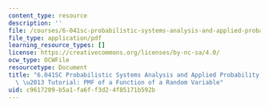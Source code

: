 ```yaml
---
content_type: resource
description: ''
file: /courses/6-041sc-probabilistic-systems-analysis-and-applied-probability-fall-2013/c9617209b5a1fa6ff3d24f85171b592b_MIT6_041SCF13_PMF_of_A_Function_of_a_Random_Variable_300k.pdf
file_type: application/pdf
learning_resource_types: []
license: https://creativecommons.org/licenses/by-nc-sa/4.0/
ocw_type: OCWFile
resourcetype: Document
title: "6.041SC Probabilistic Systems Analysis and Applied Probability, Fall 2013Transcript\
  \ \u2013 Tutorial: PMF of a Function of a Random Variable"
uid: c9617209-b5a1-fa6f-f3d2-4f85171b592b
---
```

